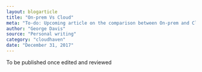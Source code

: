 ```yaml
---
layout: blogarticle
title: "On-prem Vs Cloud"
meta: "To-do: Upcoming article on the comparison between On-prem and Cloud"
author: "George Davis"
source: "Personal writing"
category: "cloudhaven"
date: "December 31, 2017"
---
```


To be published once edited and reviewed
